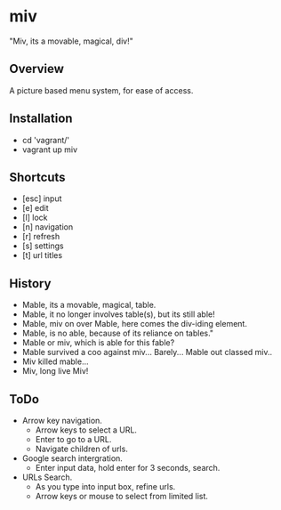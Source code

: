 # miv
"Miv, its a movable, magical, div!"

## Overview
A picture based menu system, for ease of access.

## Installation
- cd 'vagrant/'
- vagrant up miv

## Shortcuts
- [esc] input
- [e]   edit
- [l]   lock
- [n]   navigation
- [r]   refresh
- [s]   settings
- [t]   url titles

## History
- Mable, its a movable, magical, table.
- Mable, it no longer involves table(s), but its still able!
- Mable, miv on over Mable, here comes the div-iding element.
- Mable, is no able, because of its reliance on tables."
- Mable or miv, which is able for this fable?
- Mable survived a coo against miv... Barely... Mable out classed miv..
- Miv killed mable...
- Miv, long live Miv!

## ToDo
- Arrow key navigation.
    - Arrow keys to select a URL.
    - Enter to go to a URL.
    - Navigate children of urls.
- Google search intergration.
    - Enter input data, hold enter for 3 seconds, search.
- URLs Search.
    - As you type into input box, refine urls.
    - Arrow keys or mouse to select from limited list.
